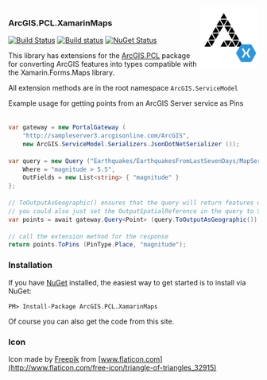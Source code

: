 <img align="right" height="120" src="https://raw.githubusercontent.com/davetimmins/ArcGIS.PCL.XamarinMaps/master/arcgispcl-xamarin.png">

### ArcGIS.PCL.XamarinMaps

[![Build Status](https://travis-ci.org/davetimmins/ArcGIS.PCL.XamarinMaps.svg?branch=master)](https://travis-ci.org/davetimmins/ArcGIS.PCL.XamarinMaps) [![Build status](https://ci.appveyor.com/api/projects/status/27swdq5ie969aekk)](https://ci.appveyor.com/project/davetimmins/arcgis-pcl-xamarinmaps) [![NuGet Status](http://img.shields.io/nuget/v/ArcGIS.PCL.XamarinMaps.svg?style=flat)](https://www.nuget.org/packages/ArcGIS.PCL.XamarinMaps/) 

This library has extensions for the [ArcGIS.PCL](https://github.com/davetimmins/ArcGIS.PCL) package for converting ArcGIS features into types compatible with the Xamarin.Forms.Maps library.

All extension methods are in the root namespace `ArcGIS.ServiceModel`

Example usage for getting points from an ArcGIS Server service as Pins

```csharp

var gateway = new PortalGateway (
	"http://sampleserver3.arcgisonline.com/ArcGIS", 
	new ArcGIS.ServiceModel.Serializers.JsonDotNetSerializer ());

var query = new Query ("Earthquakes/EarthquakesFromLastSevenDays/MapServer/0".AsEndpoint()) {
	Where = "magnitude > 5.5",
	OutFields = new List<string> { "magnitude" }
};

// ToOutputAsGeographic() ensures that the query will return features with a spatial reference of WGS84
// you could also just set the OutputSpatialReference in the query to SpatialReference.WGS84
var points = await gateway.Query<Point> (query.ToOutputAsGeographic());

// call the extension method for the response
return points.ToPins (PinType.Place, "magnitude");
```

### Installation
If you have [NuGet](http://nuget.org) installed, the easiest way to get started is to install via NuGet:

    PM> Install-Package ArcGIS.PCL.XamarinMaps

Of course you can also get the code from this site.

### Icon

Icon made by [Freepik](http://www.freepik.com) from [www.flaticon.com](http://www.flaticon.com/free-icon/triangle-of-triangles_32915)
           
